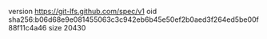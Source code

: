 version https://git-lfs.github.com/spec/v1
oid sha256:b06d68e9e081455063c3c942eb6b45e50ef2b0aed3f264ed5be00f88f11c4a46
size 20430

